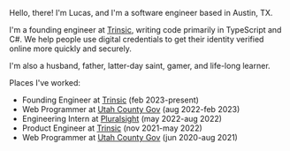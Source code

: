 Hello, there! I'm Lucas, and I'm a software engineer based in Austin, TX.

I'm a founding engineer at [Trinsic](https://trinsic.id/), writing code primarily in TypeScript and C#. We help people use digital credentials to get their identity verified online more quickly and securely.

I'm also a husband, father, latter-day saint, gamer, and life-long learner.

Places I've worked:

- Founding Engineer at [Trinsic](https://trinsic.id/) (feb 2023-present)
- Web Programmer at [Utah County Gov](https://www.utahcounty.gov/) (aug 2022-feb 2023)
- Engineering Intern at [Pluralsight](https://www.pluralsight.com/) (may 2022-aug 2022)
- Product Engineer at [Trinsic](https://trinsic.id/) (nov 2021-may 2022)
- Web Programmer at [Utah County Gov](https://www.utahcounty.gov/) (jun 2020-aug 2021)
